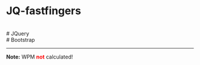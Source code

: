 ﻿# JQ-fastfingers
<br>
# JQuery
<br>
# Bootstrap
<hr>
<b>Note:</b> WPM <b style = "color:red">not</b> calculated!
